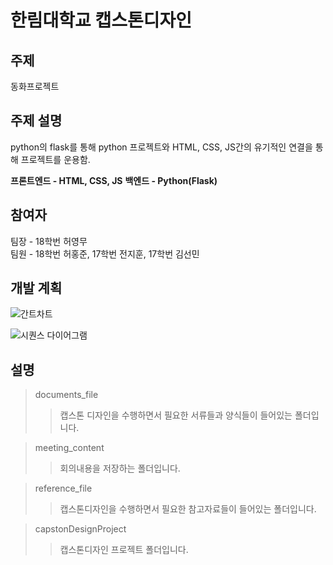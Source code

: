 # 한림대학교 캡스톤디자인 

## 주제
동화프로젝트

## 주제 설명
<p>python의 flask를 통해 python 프로젝트와 HTML, CSS, JS간의 유기적인 연결을 통해 프로젝트를 운용함.</p>
<b>프론트엔드 - HTML, CSS, JS</b>
<b>백엔드 - Python(Flask)</b>

## 참여자
팀장 - 18학번 허영무   
팀원 - 18학번 허홍준, 17학번 전지훈, 17학번 김선민

## 개발 계획
![간트차트](https://user-images.githubusercontent.com/86049096/226330733-2a65e2b6-9525-4022-a40a-d99c15274968.png)

![시퀀스 다이어그램](https://user-images.githubusercontent.com/86049096/229358889-3302b8a4-ff0b-4d76-ab0a-634210bfb91e.png)

## 설명
> documents_file
>> 캡스톤 디자인을 수행하면서 필요한 서류들과 양식들이 들어있는 폴더입니다.    

> meeting_content
>> 회의내용을 저장하는 폴더입니다.   

> reference_file
>> 캡스톤디자인을 수행하면서 필요한 참고자료들이 들어있는 폴더입니다.

>capstonDesignProject
>> 캡스톤디자인 프로젝트 폴더입니다.

